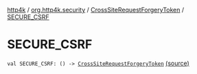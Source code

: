 [http4k](../../index.md) / [org.http4k.security](../index.md) / [CrossSiteRequestForgeryToken](index.md) / [SECURE_CSRF](./-s-e-c-u-r-e_-c-s-r-f.md)

# SECURE_CSRF

`val SECURE_CSRF: () -> `[`CrossSiteRequestForgeryToken`](index.md) [(source)](https://github.com/http4k/http4k/blob/master/http4k-security-oauth/src/main/kotlin/org/http4k/security/CrossSiteRequestForgeryToken.kt#L8)